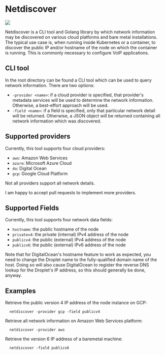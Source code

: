 # Netdiscover
[![](https://godoc.org/github.com/CyCoreSystems/netdiscover/discover?status.svg)](http://godoc.org/github.com/CyCoreSystems/netdiscover/discover)

Netdiscover is a CLI tool and Golang library by which network information may
be discovered on various cloud platforms and bare metal installations.  The
typical use case is, when running inside Kubernetes or a container, to discover
the public IP and/or hostname of the node on which the container is running.
This is commonly necessary to configure VoIP applications.

## CLI tool

In the root directory can be found a CLI tool which can be used to query network
information.  There are two options:

  * `-provider <name>`:  if a cloud provider is specified, that provider's
    metadata services will be used to determine the network information.
    Otherwise, a best-effort approach will be used.
  * `-field <name>`: if a field is specified, only that particular network
    detail will be returned.  Otherwise, a JSON object will be returned
    containing all network information which was discovered.

## Supported providers

Currently, this tool supports four cloud providers:

  * `aws`: Amazon Web Services
  * `azure`: Microsoft Azure Cloud
  * `do`: Digital Ocean
  * `gcp`: Google Cloud Platform

Not all providers support all network details.

I am happy to accept pull requests to implement more providers.

## Supported Fields

Currently, this tool supports four network data fields:

  * `hostname`: the public hostname of the node
  * `privatev4`: the private (internal) IPv4 address of the node
  * `publicv4`: the public (external) IPv4 address of the node
  * `publicv6`: the public (external) IPv6 address of the node

Note that for DigitalOcean\'s hostname feature to work as expected, you need to
change the Droplet name to the fully-qualified domain name of the host.  Doing
so will also cause DigitalOcean to register the reverse DNS lookup for the
Droplet\'s IP address, so this should generally be done, anyway.


## Examples

Retrieve the public version 4 IP address of the node instance on GCP:

```
  netdiscover -provider gcp -field publicv4
```

Retrieve all network information on Amazon Web Services platform:

```
  netdiscover -provider aws
```

Retrieve the version 6 IP address of a baremetal machine:

```
  netdiscover -field publicv6
```

